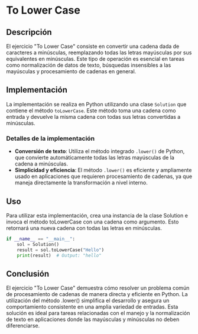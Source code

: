 # To Lower Case

## Descripción

El ejercicio "To Lower Case" consiste en convertir una cadena dada de caracteres a minúsculas, reemplazando todas las letras mayúsculas por sus equivalentes en minúsculas. Este tipo de operación es esencial en tareas como normalización de datos de texto, búsquedas insensibles a las mayúsculas y procesamiento de cadenas en general.

## Implementación

La implementación se realiza en Python utilizando una clase `Solution` que contiene el método `toLowerCase`. Este método toma una cadena como entrada y devuelve la misma cadena con todas sus letras convertidas a minúsculas.

### Detalles de la implementación

- **Conversión de texto**: Utiliza el método integrado `.lower()` de Python, que convierte automáticamente todas las letras mayúsculas de la cadena a minúsculas.
- **Simplicidad y eficiencia**: El método `.lower()` es eficiente y ampliamente usado en aplicaciones que requieren procesamiento de cadenas, ya que maneja directamente la transformación a nivel interno.

## Uso

Para utilizar esta implementación, crea una instancia de la clase Solution e invoca el método toLowerCase con una cadena como argumento. Esto retornará una nueva cadena con todas las letras en minúsculas.

```python
if __name__ == "__main__":
    sol = Solution()
    result = sol.toLowerCase("Hello")
    print(result)  # Output: "hello"
```

## Conclusión

El ejercicio "To Lower Case" demuestra cómo resolver un problema común de procesamiento de cadenas de manera directa y eficiente en Python. La utilización del método .lower() simplifica el desarrollo y asegura un comportamiento consistente en una amplia variedad de entradas. Esta solución es ideal para tareas relacionadas con el manejo y la normalización de texto en aplicaciones donde las mayúsculas y minúsculas no deben diferenciarse.
